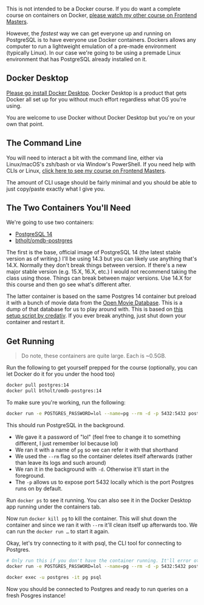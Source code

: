 This is not intended to be a Docker course. If you do want a complete course on containers on Docker, [please watch my other course on Frontend Masters][fem].

However, the _fastest_ way we can get everyone up and running on PostgreSQL is to have everyone use Docker containers. Dockers allows any computer to run a lightweight emulation of a pre-made environment (typically Linux). In our case we're going to be using a premade Linux environment that has PostgreSQL already installed on it.

## Docker Desktop

[Please go install Docker Desktop][docker]. Docker Desktop is a product that gets Docker all set up for you without much effort regardless what OS you're using.

You are welcome to use Docker without Docker Desktop but you're on your own that point.

## The Command Line

You will need to interact a bit with the command line, either via Linux/macOS's zsh/bash or via Window's PowerShell. If you need help with CLIs or Linux, [click here to see my course on Frontend Masters][linux].

The amount of CLI usage should be fairly minimal and you should be able to just copy/paste exactly what I give you.

## The Two Containers You'll Need

We're going to use two containers:

- [PostgreSQL 14][pg]
- [btholt/omdb-postrgres][btholt]

The first is the base, official image of PostgreSQL 14 (the latest stable version as of writing.) I'll be using 14.3 but you can likely use anything that's 14.X. Normally they don't break things between version. If there's a new major stable version (e.g. 15.X, 16.X, etc.) I would not recommend taking the class using those. Things can break between major versions. Use 14.X for this course and then go see what's different after.

The latter container is based on the same Postgres 14 container but preload it with a bunch of movie data from the [Open Movie Database][omdb]. This is a dump of that database for us to play around with. This is based on [this setup script by credativ][credativ]. If you ever break anything, just shut down your container and restart it.

## Get Running

> Do note, these containers are quite large. Each is ~0.5GB.

Run the following to get yourself prepped for the course (optionally, you can let Docker do it for you under the hood too)

```bash
docker pull postgres:14
docker pull btholt/omdb-postgres:14
```

To make sure you're working, run the following:

```bash
docker run -e POSTGRES_PASSWORD=lol --name=pg --rm -d -p 5432:5432 postgres:14
```

This should run PostgreSQL in the background.

- We gave it a password of "lol" (feel free to change it to something different, I just remember lol because lol)
- We ran it with a name of `pg` so we can refer it with that shorthand
- We used the `--rm` flag so the container deletes itself afterwards (rather than leave its logs and such around)
- We ran it in the background with `-d`. Otherwise it'll start in the foreground.
- The `-p` allows us to expose port 5432 locally which is the port Postgres runs on by default.

Run `docker ps` to see it running. You can also see it in the Docker Desktop app running under the containers tab.

Now run `docker kill pg` to kill the container. This will shut down the container and since we ran it with `--rm` it'll clean itself up afterwards too. We can run the `docker run …` to start it again.

Okay, let's try connecting to it with psql, the CLI tool for connecting to Postgres.

```bash
# Only run this if you don't have the container running. It'll error otherwise
docker run -e POSTGRES_PASSWORD=lol --name=pg --rm -d -p 5432:5432 postgres:14

docker exec -u postgres -it pg psql
```

Now you should be connected to Postgres and ready to run queries on a fresh Posgres instance!

[fem]: https://frontendmasters.com/courses/complete-intro-containers/
[docker]: https://www.docker.com/products/docker-desktop/
[linux]: https://frontendmasters.com/courses/linux-command-line/
[btholt]: https://hub.docker.com/r/btholt/omdb-postgres
[pg]: https://hub.docker.com/_/postgres/
[omdb]: https://www.omdbapi.com/
[credativ]: https://github.com/credativ/omdb-postgresql
